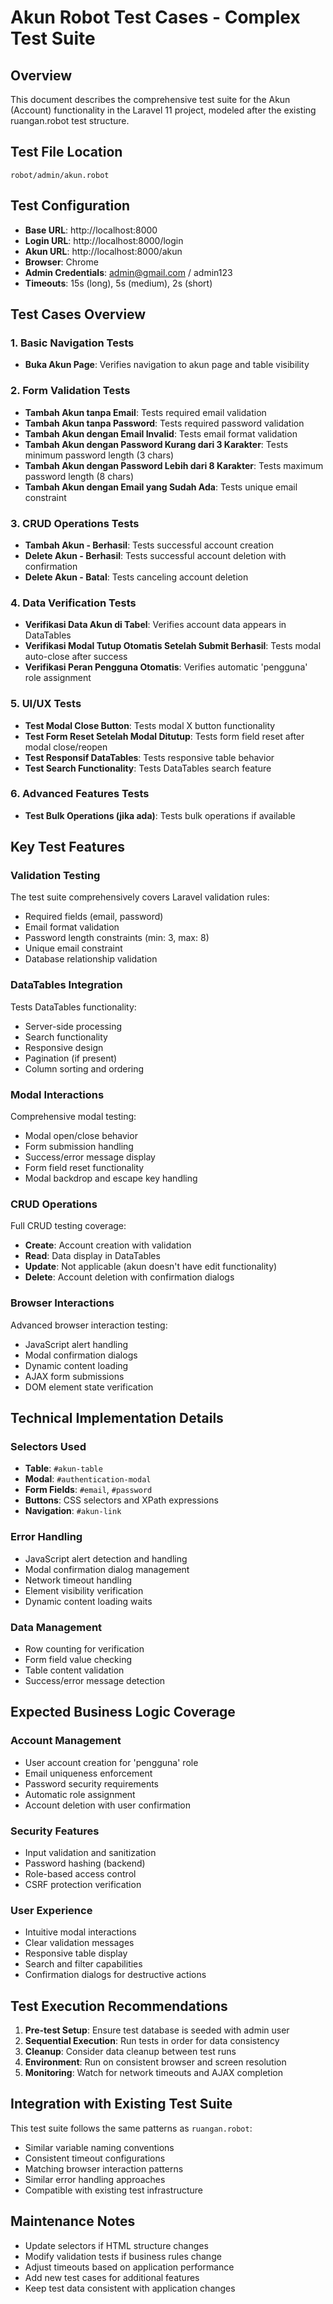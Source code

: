 # Akun Robot Test Cases - Complex Test Suite

## Overview
This document describes the comprehensive test suite for the Akun (Account) functionality in the Laravel 11 project, modeled after the existing ruangan.robot test structure.

## Test File Location
`robot/admin/akun.robot`

## Test Configuration
- **Base URL**: http://localhost:8000
- **Login URL**: http://localhost:8000/login  
- **Akun URL**: http://localhost:8000/akun
- **Browser**: Chrome
- **Admin Credentials**: admin@gmail.com / admin123
- **Timeouts**: 15s (long), 5s (medium), 2s (short)

## Test Cases Overview

### 1. Basic Navigation Tests
- **Buka Akun Page**: Verifies navigation to akun page and table visibility

### 2. Form Validation Tests
- **Tambah Akun tanpa Email**: Tests required email validation
- **Tambah Akun tanpa Password**: Tests required password validation
- **Tambah Akun dengan Email Invalid**: Tests email format validation
- **Tambah Akun dengan Password Kurang dari 3 Karakter**: Tests minimum password length (3 chars)
- **Tambah Akun dengan Password Lebih dari 8 Karakter**: Tests maximum password length (8 chars)
- **Tambah Akun dengan Email yang Sudah Ada**: Tests unique email constraint

### 3. CRUD Operations Tests
- **Tambah Akun - Berhasil**: Tests successful account creation
- **Delete Akun - Berhasil**: Tests successful account deletion with confirmation
- **Delete Akun - Batal**: Tests canceling account deletion

### 4. Data Verification Tests
- **Verifikasi Data Akun di Tabel**: Verifies account data appears in DataTables
- **Verifikasi Modal Tutup Otomatis Setelah Submit Berhasil**: Tests modal auto-close after success
- **Verifikasi Peran Pengguna Otomatis**: Verifies automatic 'pengguna' role assignment

### 5. UI/UX Tests
- **Test Modal Close Button**: Tests modal X button functionality
- **Test Form Reset Setelah Modal Ditutup**: Tests form field reset after modal close/reopen
- **Test Responsif DataTables**: Tests responsive table behavior
- **Test Search Functionality**: Tests DataTables search feature

### 6. Advanced Features Tests
- **Test Bulk Operations (jika ada)**: Tests bulk operations if available

## Key Test Features

### Validation Testing
The test suite comprehensively covers Laravel validation rules:
- Required fields (email, password)
- Email format validation
- Password length constraints (min: 3, max: 8)
- Unique email constraint
- Database relationship validation

### DataTables Integration
Tests DataTables functionality:
- Server-side processing
- Search functionality  
- Responsive design
- Pagination (if present)
- Column sorting and ordering

### Modal Interactions
Comprehensive modal testing:
- Modal open/close behavior
- Form submission handling
- Success/error message display
- Form field reset functionality
- Modal backdrop and escape key handling

### CRUD Operations
Full CRUD testing coverage:
- **Create**: Account creation with validation
- **Read**: Data display in DataTables
- **Update**: Not applicable (akun doesn't have edit functionality)
- **Delete**: Account deletion with confirmation dialogs

### Browser Interactions
Advanced browser interaction testing:
- JavaScript alert handling
- Modal confirmation dialogs
- Dynamic content loading
- AJAX form submissions
- DOM element state verification

## Technical Implementation Details

### Selectors Used
- **Table**: `#akun-table`
- **Modal**: `#authentication-modal`
- **Form Fields**: `#email`, `#password`
- **Buttons**: CSS selectors and XPath expressions
- **Navigation**: `#akun-link`

### Error Handling
- JavaScript alert detection and handling
- Modal confirmation dialog management
- Network timeout handling
- Element visibility verification
- Dynamic content loading waits

### Data Management
- Row counting for verification
- Form field value checking
- Table content validation
- Success/error message detection

## Expected Business Logic Coverage

### Account Management
- User account creation for 'pengguna' role
- Email uniqueness enforcement
- Password security requirements
- Automatic role assignment
- Account deletion with user confirmation

### Security Features
- Input validation and sanitization
- Password hashing (backend)
- Role-based access control
- CSRF protection verification

### User Experience
- Intuitive modal interactions
- Clear validation messages
- Responsive table display
- Search and filter capabilities
- Confirmation dialogs for destructive actions

## Test Execution Recommendations

1. **Pre-test Setup**: Ensure test database is seeded with admin user
2. **Sequential Execution**: Run tests in order for data consistency
3. **Cleanup**: Consider data cleanup between test runs
4. **Environment**: Run on consistent browser and screen resolution
5. **Monitoring**: Watch for network timeouts and AJAX completion

## Integration with Existing Test Suite

This test suite follows the same patterns as `ruangan.robot`:
- Similar variable naming conventions
- Consistent timeout configurations  
- Matching browser interaction patterns
- Similar error handling approaches
- Compatible with existing test infrastructure

## Maintenance Notes

- Update selectors if HTML structure changes
- Modify validation tests if business rules change
- Adjust timeouts based on application performance
- Add new test cases for additional features
- Keep test data consistent with application changes
